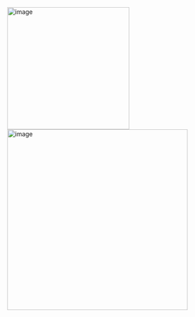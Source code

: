 <img width="280" alt="image" src="https://github.com/user-attachments/assets/edced342-1f74-4314-bc7a-ea9df9554453" />

<img width="414" alt="image" src="https://github.com/user-attachments/assets/851f71e6-e919-49f1-a937-a9b7e11a6629" />

